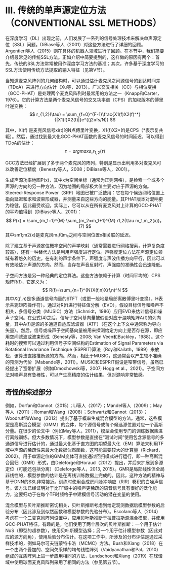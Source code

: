 # III. 传统的单声源定位方法（CONVENTIONAL SSL METHODS）

在深度学习（DL）出现之前，人们发展了一系列的信号处理技术来解决单声源定位（SSL）问题。DiBiase等人（2001）对这些方法进行了详细的回顾。Argentieri等人（2015）则在具体的机器人领域进行了回顾。在本节中，我们简要介绍最常见的传统SSL方法。正如介绍中简要提到的，这样做的原因有两个：首先，传统的SSL方法常常被用作深度学习方法的基准；其次，许多基于深度学习的SSL方法使用传统方法提取的输入特征（见第V节）。

当知道麦克风阵列的几何结构时，可以通过估计麦克风之间源信号的到达时间差（TDoA）来进行方向估计（Xu等，2013）。广义交叉相关（CC）与相位变换（GCC-PHAT）是处理两个麦克风阵列时最常用的方法之一（Knapp和Carter，1976）。它的计算方法是两个麦克风信号的交叉功率谱（CPS）的加权版本的傅里叶逆变换：
$$
r_{1,2}(\tau) = \sum_{f=0}^{F-1}\frac{X1(f)X2(f)^*} {|X1(f)X2(f)|}e^{(j2πfs/N)}
$$

其中，Xi(f) 是麦克风信号xi(t)的N点傅里叶变换，X1(f)X2*(f)是CPS（*表示复共轭）。然后，通过找到最大化GCC-PHAT函数的麦克风信号的时间延迟，可以得到TDoA的估计：
$$
\tau = arg maxs_\tau r_{1,2}(\tau)				
$$

GCC方法已经扩展到了多于两个麦克风的阵列，特别是显示出利用多对麦克风可以改善定位精度（Benesty等人，2008；DiBiase等人，2001）。

生成声源功率地图P(x)，其中x为空间坐标（通常为正则网格），是检索一个或多个声源的方向的另一种方法，因为地图的局部极大值主要对应于声源的方向。Steered-Response Power（SRP）地图已被广泛使用：它在每个候选网格位置上指向延迟和求和波束形成器，并测量来自这些方向的能量。其PHAT版本对混响更为稳健，因此最受欢迎。实际上，它可以从在所有麦克风对上计算的GCC-PHAT的平均值得到（DiBiase等人，2001）：
$$
P(x) = \sum_{m_1=1}^{M} \sum_{m_2=m_1+1}^{M} r1,2(\tau m_1,m_2(x))，(7)
$$
其中sm1;m2(x)是麦克风m₁和m₂之间与空间位置x相关联的延迟。

除了建立基于声源定位概率空间的声学映射（通常需要进行网格搜索，计算复杂度较高），还有一种替代方法是利用声强度进行定位。声强度定位方法在声源定位领域有着悠久的历史。在有利的声学条件下，声强度与声波传播方向平行，因此可以有效地估计声源的方向。然而，当存在声音反射时，声强度的准确性会迅速降低。

子空间方法是另一种经典的定位算法。这些方法依赖于计算（时间平均的）CPS矩阵R(f)，它定义为：
$$
R(f)=\sum_{n=1}^{N}X(f,n)X(f,n)^N
$$
其中$X(f,n)$是多通道信号向量的STFT（或更一般地是局部离散傅里叶变换），H表示共轭矩阵操作符）。通过对R(f)进行特征值分解（EVD），假设目标信号和噪声不相关，多信号分类（MUSIC）方法（Schmidt，1986）应用EVD来估计信号和噪声子空间。在公式(4)之后，信号子空间基向量被假设对应于混响矩阵A(f)的列向量，其中A(f)是源的多通道自适应滤波器（ATF）（在这个上下文中通常称为导向矢量）。然后，信号或噪声子空间基向量被用来探测给定方向上是否存在源，即应用空间滤波或波束形成（Benesty等，2008; Van Veen和Buckley，1988）。这个耗时的搜索可以通过利用信号子空间结构的Estimation of Signal Parameters via Rotational Invariance Technique (ESPRIT)算法（Roy和Kailath，1989）来放松，该算法直接推断源的方向。然而，相比于MUSIC，这通常会以产生较不准确的预测为代价（Mabande等，2011）。MUSIC和ESPRIT假设是窄带信号，虽然已经提出了宽带扩展（例如Dmochowski等，2007; Hogg et al.，2021）。子空间方法对噪声具有鲁棒性，可以产生高精度的估计结果，但对混响非常敏感。



## 奇怪的综述部分

例如，Dorfan和Gannot（2015）；Li等人（2017）；Mandel等人（2009）；May等人（2011）；Roman和Wang（2008）；Schwartz和Gannot（2013）；Woodruff和Wang（2012）提出了基于概率生成混合模型的方法。通常，这些模型是高斯混合模型（GMM）的变体，每个源信号或每个候选源位置对应一个高斯分量。在很少的论文中（例如May等人，2011），模型会使用专门的训练数据集进行离线训练。但大多数情况下，模型参数是直接在“测试时间”使用包含源信号的多通道信号进行估计的，通过最大化基于直方图的期望最大化（EM）算法来利用TF域中声源的稀疏性来最大化数据似然函数，这可能需要较大的计算量（Rickard，2002）。用于单源定位的GMM变体可直接通过回归模式进行运行，即一种高斯混合回归（GMR）形式，由Deleforge和Horaud（2012）提出，并后来扩展到多源定位（可能还包括分离）（Deleforge等人，2013, 2015）。GMR是局部线性但全局非线性的，模型参数的估计是在离线训练数据上完成的。因此，这种方法的精神与基于DNN的SSL非常接近。训练时使用合成房间脉冲响应（RIR）卷积的白噪声信号。该方法已经证明对于比TF域中的噪声更稀疏的语音信号具有很好的泛化能力，这要归功于在每个TF时频格子中建模信号活动的潜在变量的使用。

混合模型与贝叶斯推断密切相关，贝叶斯推断考虑到给定观测数据后模型参数的后验分布（因此涉及到似然函数和模型参数的先验分布）。Escolano等人（2014）考虑在一个二麦克风阵列设置中，应用贝叶斯推断于拉普拉斯源混合模型，并使用GCC-PHAT特征。有趣的是，他们使用了两个层次的贝叶斯推断：一个用于估计NoS（即型的超参数），使用贝叶斯模型选择；另一个用于估计模型参数（因此对应的源方向角），使用后验分布估计。在这项工作中，所涉及的分布评估是通过采样技术的，例如马尔可夫链蒙特卡洛（MCMC）方法。Bush和Xiang（2018）在一个由两个叠加的、空间欠采样的均匀线性阵列（Vaidyanathan和Pal，2010）组成的互质阵列上进一步应用相同的方法，Landschoot和Xiang（2019）在球谐域中使用球面麦克风阵列采用了相同的方法（参见第五节）。